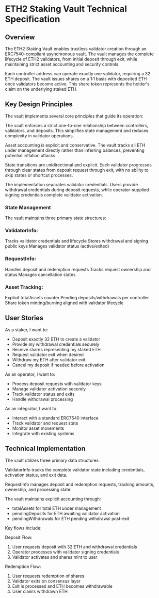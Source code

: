 # ETH2 Staking Vault Technical Specification

## Overview

The ETH2 Staking Vault enables trustless validator creation through an ERC7540-compliant asynchronous vault. The vault manages the complete lifecycle of ETH2 validators, from initial deposit through exit, while maintaining strict asset accounting and security controls.

Each controller address can operate exactly one validator, requiring a 32 ETH deposit. The vault issues shares on a 1:1 basis with deposited ETH once validators become active. This share token represents the holder's claim on the underlying staked ETH.

## Key Design Principles

The vault implements several core principles that guide its operation:

The vault enforces a strict one-to-one relationship between controllers, validators, and deposits. This simplifies state management and reduces complexity in validator operations.

Asset accounting is explicit and conservative. The vault tracks all ETH under management directly rather than inferring balances, preventing potential inflation attacks.

State transitions are unidirectional and explicit. Each validator progresses through clear states from deposit request through exit, with no ability to skip states or shortcut processes.

The implementation separates validator credentials. Users provide withdrawal credentials during deposit requests, while operator-supplied signing credentials complete validator activation.

### State Management
The vault maintains three primary state structures:

### ValidatorInfo:

Tracks validator credentials and lifecycle
Stores withdrawal and signing public keys
Manages validator status (active/exited)


### RequestInfo:

Handles deposit and redemption requests
Tracks request ownership and status
Manages cancellation states


### Asset Tracking:

Explicit totalAssets counter
Pending deposits/withdrawals per controller
Share token minting/burning aligned with validator lifecycle

## User Stories

As a staker, I want to:
- Deposit exactly 32 ETH to create a validator
- Provide my withdrawal credentials securely
- Receive shares representing my staked ETH
- Request validator exit when desired
- Withdraw my ETH after validator exit
- Cancel my deposit if needed before activation

As an operator, I want to:
- Process deposit requests with validator keys
- Manage validator activation securely
- Track validator status and exits
- Handle withdrawal processing

As an integrator, I want to:
- Interact with a standard ERC7540 interface
- Track validator and request state
- Monitor asset movements
- Integrate with existing systems

## Technical Implementation

The vault utilizes three primary data structures:

ValidatorInfo tracks the complete validator state including credentials, activation status, and exit data.

RequestInfo manages deposit and redemption requests, tracking amounts, ownership, and processing state.

The vault maintains explicit accounting through:
- totalAssets for total ETH under management
- pendingDeposits for ETH awaiting validator activation
- pendingWithdrawals for ETH pending withdrawal post-exit

Key flows include:

Deposit Flow:
1. User requests deposit with 32 ETH and withdrawal credentials
2. Operator processes with validator signing credentials
3. Validator activates and shares mint to user

Redemption Flow:
1. User requests redemption of shares
2. Validator exits on consensus layer
3. Exit is processed and ETH becomes withdrawable
4. User claims withdrawn ETH
